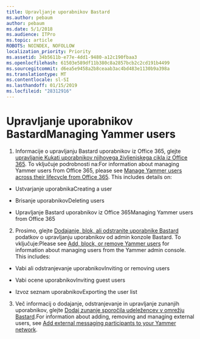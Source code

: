 ```yaml
---
title: Upravljanje uporabnikov Bastard
ms.author: pebaum
author: pebaum
ms.date: 5/1/2018
ms.audience: ITPro
ms.topic: article
ROBOTS: NOINDEX, NOFOLLOW
localization_priority: Priority
ms.assetid: 34b5611b-e77e-4dd1-9480-a12c190fbaa3
ms.openlocfilehash: 61503e589df11b380c8a2857bcb2c2cd191b4499
ms.sourcegitcommit: d6ea5e9458a2b8ceaab3ac4bd483e1130b9a398a
ms.translationtype: MT
ms.contentlocale: sl-SI
ms.lasthandoff: 01/15/2019
ms.locfileid: "28312916"
---
```

# <a name="managing-yammer-users"></a><span data-ttu-id="f6385-102">Upravljanje uporabnikov Bastard</span><span class="sxs-lookup"><span data-stu-id="f6385-102">Managing Yammer users</span></span>

1. <span data-ttu-id="f6385-p101">Informacije o upravljanju Bastard uporabnikov iz Office 365, glejte [upravljanje Kukati uporabnikov njihovega življenjskega cikla iz Office 365](https://support.office.com/article/6c4c8fff-6444-404a-bffc-f9da0bcc3039). To vključuje podrobnosti na:</span><span class="sxs-lookup"><span data-stu-id="f6385-p101">For information about managing Yammer users from Office 365, please see [Manage Yammer users across their lifecycle from Office 365](https://support.office.com/article/6c4c8fff-6444-404a-bffc-f9da0bcc3039). This includes details on:</span></span>
    
  - <span data-ttu-id="f6385-105">Ustvarjanje uporabnika</span><span class="sxs-lookup"><span data-stu-id="f6385-105">Creating a user</span></span>
    
  - <span data-ttu-id="f6385-106">Brisanje uporabnikov</span><span class="sxs-lookup"><span data-stu-id="f6385-106">Deleting users</span></span>
    
  - <span data-ttu-id="f6385-107">Upravljanje Bastard uporabnikov iz Office 365</span><span class="sxs-lookup"><span data-stu-id="f6385-107">Managing Yammer users from Office 365</span></span>
    
2. <span data-ttu-id="f6385-p102">Prosimo, glejte [Dodajanje, blok, ali odstranite uporabnike Bastard](http://alchemyportal.azurewebsites.net/Rule/ManageYammer%20users%20across%20their%20lifecycle%20from%20Office%20365) podatkov o upravljanju uporabnikov od admin konzole Bastard. To vključuje:</span><span class="sxs-lookup"><span data-stu-id="f6385-p102">Please see [Add, block, or remove Yammer users](http://alchemyportal.azurewebsites.net/Rule/ManageYammer%20users%20across%20their%20lifecycle%20from%20Office%20365) for information about managing users from the Yammer admin console. This includes:</span></span> 
    
  - <span data-ttu-id="f6385-110">Vabi ali odstranjevanje uporabnikov</span><span class="sxs-lookup"><span data-stu-id="f6385-110">Inviting or removing users</span></span>
    
  - <span data-ttu-id="f6385-111">Vabi ocene uporabnikov</span><span class="sxs-lookup"><span data-stu-id="f6385-111">Inviting guest users</span></span>
    
  - <span data-ttu-id="f6385-112">Izvoz seznam uporabnikov</span><span class="sxs-lookup"><span data-stu-id="f6385-112">Exporting the user list</span></span>
    
3. <span data-ttu-id="f6385-113">Več informacij o dodajanje, odstranjevanje in upravljanje zunanjih uporabnikov, glejte [Dodaj zunanje sporočila udeležencev v omrežju Bastard](https://support.office.com/article/423653bb-86b2-4eac-9d7e-dca121f7c16c).</span><span class="sxs-lookup"><span data-stu-id="f6385-113">For information about adding, removing and managing external users, see [Add external messaging participants to your Yammer network](https://support.office.com/article/423653bb-86b2-4eac-9d7e-dca121f7c16c).</span></span>
    

